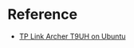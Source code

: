 # Reference

- [TP Link Archer T9UH on Ubuntu](https://boseji.com/posts/tp-link-archer-t9uh-on-ubuntu/)

